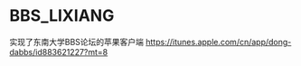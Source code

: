 BBS_LIXIANG
===========

实现了东南大学BBS论坛的苹果客户端
https://itunes.apple.com/cn/app/dong-dabbs/id883621227?mt=8
